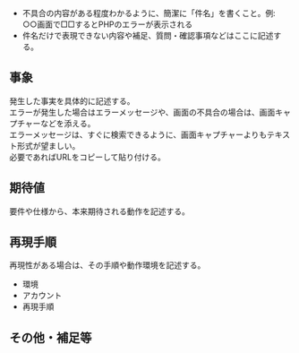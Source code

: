 - 不具合の内容がある程度わかるように、簡潔に「件名」を書くこと。例: ○○画面で□□するとPHPのエラーが表示される
- 件名だけで表現できない内容や補足、質問・確認事項などはここに記述する。

## 事象
発生した事実を具体的に記述する。  
エラーが発生した場合はエラーメッセージや、画面の不具合の場合は、画面キャプチャーなどを添える。  
エラーメッセージは、すぐに検索できるように、画面キャプチャーよりもテキスト形式が望ましい。  
必要であればURLをコピーして貼り付ける。  

## 期待値
要件や仕様から、本来期待される動作を記述する。

## 再現手順
再現性がある場合は、その手順や動作環境を記述する。

- 環境
- アカウント
- 再現手順

## その他・補足等
